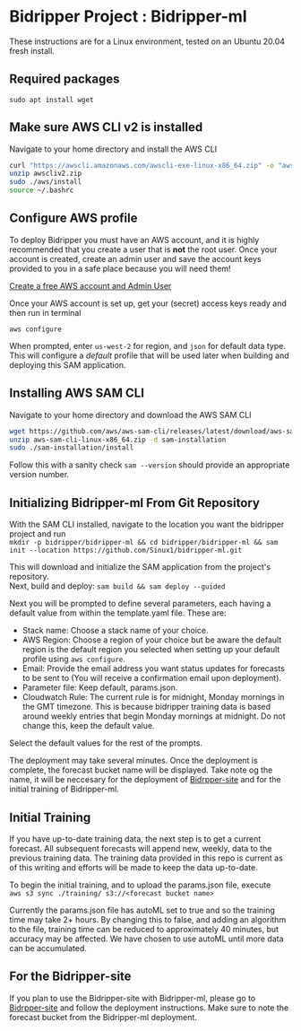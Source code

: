 # Bidripper Project : Bidripper-ml

These instructions are for a Linux environment, tested on an Ubuntu 20.04 fresh install.  

## Required packages

`sudo apt install wget`

## Make sure AWS CLI v2 is installed

Navigate to your home directory and install the AWS CLI
```bash
curl "https://awscli.amazonaws.com/awscli-exe-linux-x86_64.zip" -o "awscliv2.zip"
unzip awscliv2.zip
sudo ./aws/install
source ~/.bashrc
```

## Configure AWS profile

To deploy Bidripper you must have an AWS account, and it is highly recommended that you create a user that is **not** the root user. Once your account is created, create an admin user and save the account keys provided to you in a safe place because you will need them!

[Create a free AWS account and Admin User](https://docs.aws.amazon.com/translate/latest/dg/setting-up.html)


Once your AWS account is set up, get your (secret) access keys ready and then run in terminal

`aws configure`

When prompted, enter `us-west-2` for region, and `json` for default data type. This will configure a *_default_* profile that will be used later when building and deploying this SAM application.  

## Installing AWS SAM CLI

Navigate to your home directory and download the AWS SAM CLI  

```bash
wget https://github.com/aws/aws-sam-cli/releases/latest/download/aws-sam-cli-linux-x86_64.zip
unzip aws-sam-cli-linux-x86_64.zip -d sam-installation
sudo ./sam-installation/install
```

Follow this with a sanity check 
`sam --version` should provide an appropriate version number.

## Initializing Bidripper-ml From Git Repository

With the SAM CLI installed, navigate to the location you want the bidripper project and run  
`mkdir -p bidripper/bidripper-ml && cd bidripper/bidripper-ml && sam init --location https://github.com/Sinux1/bidripper-ml.git`

This will download and initialize the SAM application from the project's repository.  
Next, build and deploy:
`sam build && sam deploy --guided`  

Next you will be prompted to define several parameters, each having a default value from within the template.yaml file. These are:  
 - Stack name: Choose a stack name of your choice.
 - AWS Region: Choose a region of your choice but be aware the default region is the default region you selected when setting up your default profile using `aws configure`.
 - Email: Provide the email address you want status updates for forecasts to be sent to (You will receive a confirmation email upon deployment).
 - Parameter file: Keep default, params.json.
 - Cloudwatch Rule: The current rule is for midnight, Monday mornings in the GMT timezone. This is because bidripper training data is based around weekly entries that begin Monday mornings at midnight. Do not change this, keep the default value.

Select the default values for the rest of the prompts.

The deployment may take several minutes. Once the deployment is complete, the forecast bucket name will be displayed. Take note og the name, it will be neccesary for the deployment of [Bidrpper-site](https://github.com/Sinux1/bidripper-site) and for the initial training of Bidripper-ml.

## Initial Training

If you have up-to-date training data, the next step is to get a current forecast. All subsequent forecasts will append new, weekly, data to the previous training data. The training data provided in this repo is current as of this writing and efforts will be made to keep the data up-to-date. 

To begin the initial training, and to upload the params.json file, execute  
`aws s3 sync ./training/ s3://<forecast bucket name>`

Currently the params.json file has autoML set to true and so the training time may take 2+ hours. By changing this to false, and adding an algorithm to the file, training time can be reduced to approximately 40 minutes, but accuracy may be affected. We have chosen to use autoML until more data can be accumulated. 

## For the Bidripper-site

If you plan to use the Bidripper-site with Bidripper-ml, please go to [Bidrpper-site](https://github.com/Sinux1/bidripper-site) and follow the deployment instructions. Make sure to note the forecast bucket from the Bidripper-ml deployment. 
